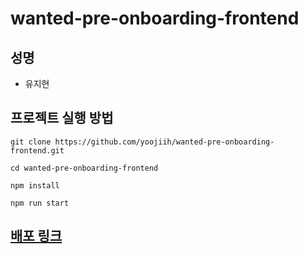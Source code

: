 # wanted-pre-onboarding-frontend

## 성명

- 유지현

## 프로젝트 실행 방법

```
git clone https://github.com/yoojiih/wanted-pre-onboarding-frontend.git

cd wanted-pre-onboarding-frontend

npm install

npm run start

```

## [배포 링크](https://wanted-pre-onboarding-8fa9f.web.app/)
